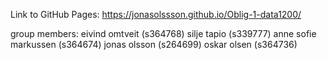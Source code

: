 Link to GitHub Pages:
https://jonasolssson.github.io/Oblig-1-data1200/

group members:
eivind omtveit (s364768)
silje tapio (s339777)
anne sofie markussen (s364674)
jonas olsson (s264699)
oskar olsen (s364736)